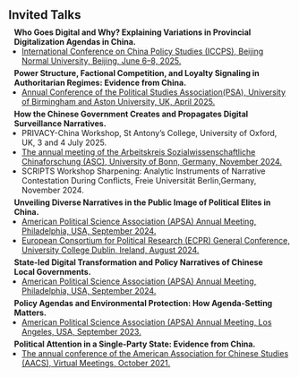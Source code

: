 <h1 id="invited-talks"></h1>

<h2 style="margin: 60px 0px 10px;">Invited Talks</h2>

<h4 style="margin:0 10px 0;">Who Goes Digital and Why? Explaining Variations in Provincial Digitalization Agendas in China.</h4>

<ul style="margin:0 0 5px;">
  <li><a href="https://iccps.bnu.edu.cn/"><autocolor>International Conference on China Policy Studies (ICCPS), Beijing Normal University, Beijing, June 6–8, 2025.</autocolor></a></li>
</ul>

<h4 style="margin:0 10px 0;">Power Structure, Factional Competition, and Loyalty Signaling in Authoritarian Regimes: Evidence from China.</h4>

<ul style="margin:0 0 5px;">
  <li><a href="https://www.psa.ac.uk/events/psa-annual-conference"><autocolor>Annual Conference of the Political Studies Association(PSA), University of Birmingham and Aston University, UK, April 2025.</autocolor></a></li>
</ul>

<h4 style="margin:0 10px 0;">How the Chinese Government Creates and Propagates Digital Surveillance Narratives.</h4>

<ul style="margin:0 0 5px;">
  <li>PRIVACY-China Workshop, St Antony’s College, University of Oxford, UK, 3 and 4 July 2025.</li>
  <li><a href="https://www.cassis.uni-bonn.de/en/news/2024-asc-annual-meeting"><autocolor>The annual meeting of the Arbeitskreis Sozialwissenschaftliche Chinaforschung (ASC), University of Bonn, Germany, November 2024.</autocolor></a></li>
  <li>SCRIPTS Workshop Sharpening: Analytic Instruments of Narrative Contestation During Conflicts, Freie Universität Berlin,Germany, November 2024.</li>
</ul>

<h4 style="margin:0 10px 0;">Unveiling Diverse Narratives in the Public Image of Political Elites in China.</h4>

<ul style="margin:0 0 5px;">
  <li><a href="https://convention2.allacademic.com/one/apsa/apsa24/index.php?cmd=Online+Program+View+Session&selected_session_id=2160536&PHPSESSID=safsa41fd3c4r3vasbn5nsplgp"><autocolor>American Political Science Association (APSA) Annual Meeting, Philadelphia, USA, September 2024.</autocolor></a></li>
  <li><a href="https://ecpr.eu/Events/Event/PaperDetails/74861"><autocolor>European Consortium for Political Research (ECPR) General Conference, University College Dublin, Ireland, August 2024.</autocolor></a></li>
</ul>

<h4 style="margin:0 10px 0;">State-led Digital Transformation and Policy Narratives of Chinese Local Governments.</h4>

<ul style="margin:0 0 5px;">
  <li><a href="https://convention2.allacademic.com/one/apsa/apsa24/index.php?cmd=Online+Program+View+Session&selected_session_id=2145321&PHPSESSID=safsa41fd3c4r3vasbn5nsplgp"><autocolor>American Political Science Association (APSA) Annual Meeting, Philadelphia, USA, September 2024.</autocolor></a></li>
</ul>

<h4 style="margin:0 10px 0;">Policy Agendas and Environmental Protection: How Agenda-Setting Matters.</h4>

<ul style="margin:0 0 5px;">
  <li><a href="https://convention2.allacademic.com/one/apsa/apsa23/"><autocolor>American Political Science Association (APSA) Annual Meeting, Los Angeles, USA, September 2023.</autocolor></a></li>
</ul>

<h4 style="margin:0 10px 0;">Political Attention in a Single-Party State: Evidence from China.</h4>

<ul style="margin:0 0 5px;">
  <li><a href="https://www.americanassociationforchinesestudies.org/Home/Index"><autocolor>The annual conference of the American Association for Chinese Studies (AACS), Virtual Meetings, October 2021.</autocolor></a></li>
</ul>
